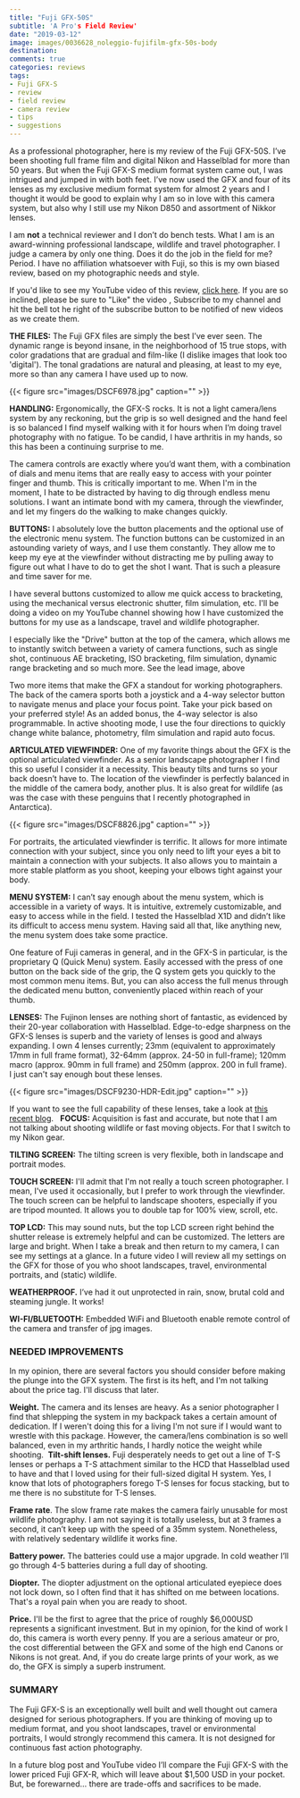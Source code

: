 ```yaml
---
title: "Fuji GFX-50S"
subtitle: 'A Pro's Field Review'
date: "2019-03-12"
image: images/0036628_noleggio-fujifilm-gfx-50s-body
destination:
comments: true
categories: reviews
tags:
- Fuji GFX-S
- review
- field review
- camera review
- tips
- suggestions
---
```


As a professional photographer, here is my review of the Fuji GFX-50S. I’ve been shooting full frame film and digital Nikon and Hasselblad for more than 50 years. But when the Fuji GFX-S medium format system came out, I was intrigued and jumped in with both feet. I’ve now used the GFX and four of its lenses as my exclusive medium format system for almost 2 years and I thought it would be good to explain why I am so in love with this camera system, but also why I still use my Nikon D850 and assortment of Nikkor lenses. 

I am **not** a technical reviewer and I don’t do bench tests. What I am is an award-winning professional landscape, wildlife and travel photographer. I judge a camera by only one thing. Does it do the job in the field for me? Period. I have no affiliation whatsoever with Fuji, so this is my own biased review, based on my photographic needs and style. 

If you'd like to see my YouTube video of this review, [click here](https://youtu.be/uB_YxWmDJVw). If you are so inclined, please be sure to "Like" the video , Subscribe to my channel and hit the bell tot he right of the subscribe button to be notified of new videos as we create them.

**THE FILES:** The Fuji GFX files are simply the best I’ve ever seen. The dynamic range is beyond insane, in the neighborhood of 15 true stops, with color gradations that are gradual and film-like (I dislike images that look too 'digital'). The tonal gradations are natural and pleasing, at least to my eye, more so than any camera I have used up to now.  

{{< figure src="images/DSCF6978.jpg" caption="" >}}

**HANDLING:** Ergonomically, the  GFX-S rocks. It is not a light camera/lens system by any reckoning, but the grip is so well designed and the hand feel is so balanced I find myself walking with it for hours when I’m doing travel photography with no fatigue.  To be candid, I have arthritis in my hands, so this has been a continuing surprise to me. 

The camera controls are exactly where you’d want them, with a combination of dials and menu items that are really easy to access with your pointer finger and thumb. This is critically important to me. When I'm in the moment, I hate to be distracted by having to dig through endless menu solutions. I want an intimate bond with my camera, through the viewfinder, and let my fingers do the walking to make changes quickly. 

**BUTTONS:** I absolutely love the button placements and the  optional use of the electronic menu system. The function buttons can be customized in an astounding variety of ways, and I use them constantly. They allow me to keep my eye at the viewfinder without distracting me by pulling away to figure out what I have to do to get the shot I want. That is such a pleasure and time saver for me. 

I have several buttons customized to allow me quick access to bracketing, using the mechanical versus electronic shutter, film simulation, etc. I'll be doing a video on my YouTube channel showing how I have customized the buttons for my use as a landscape, travel and wildlife photographer. 

I especially like the "Drive" button at the top of the camera, which allows me to instantly switch between a variety of camera  functions, such as single shot, continuous AE bracketing, ISO bracketing, film simulation, dynamic range bracketing and so much more. See the lead image, above

Two more items that make the GFX a standout for working photographers. The back of the camera sports both a joystick and a 4-way selector button to navigate menus and place your focus point. Take your pick based on your preferred style! As an added bonus, the 4-way selector is also programmable. In active shooting mode, I use the four directions to quickly change white balance, photometry, film simulation and rapid auto focus. 

**ARTICULATED VIEWFINDER:** One of my favorite things about the GFX is the optional articulated viewfinder. As a senior landscape photographer I find this so useful I consider it a necessity. This beauty tilts and turns so your back doesn’t have to. The location of the viewfinder is perfectly balanced in the middle of the camera body, another plus. It is also great for wildlife (as was the case with these penguins that I recently photographed in Antarctica). 

{{< figure src="images/DSCF8826.jpg" caption="" >}}

For portraits, the articulated viewfinder is terrific. It allows for more intimate connection with your subject, since you only need to lift your eyes a bit to maintain a connection with your subjects. It also allows you to maintain a more stable platform as you shoot, keeping your elbows tight against your body. 

**MENU SYSTEM:** I can’t say enough about the menu system, which is accessible in a variety of ways. It is intuitive, extremely customizable, and easy to access while in the field. I tested the Hasselblad X1D and didn’t like its difficult to access menu system.  Having said all that, like anything new, the menu system does take some practice. 

One feature of Fuji cameras in general, and in the GFX-S in particular, is the proprietary Q (Quick Menu) system. Easily accessed with the press of one button on the back side of the grip, the Q system gets you quickly to the most common menu items. But, you can also access the full menus through the dedicated menu button, conveniently placed within reach of your thumb. 

**LENSES:** The Fujinon lenses are nothing short of fantastic, as evidenced by their 20-year collaboration with Hasselblad. Edge-to-edge sharpness on the GFX-S lenses is superb and the variety of lenses is good and always expanding. I own 4 lenses currently; 23mm (equivalent to approximately 17mm in full frame format),  32-64mm (approx. 24-50 in full-frame); 120mm macro (approx. 90mm in full frame) and 250mm (approx. 200 in full frame). I just can't say enough bout these lenses. 

{{< figure src="images/DSCF9230-HDR-Edit.jpg" caption="" >}}

If you want to see the full capability of these lenses, take a look at [this recent blog](https://lesterpickerphoto.com/2019/02/01/do-quality-lenses-really-matter/).  
**FOCUS:**  Acquisition is fast and accurate, but note that I am not talking about shooting wildlife or fast moving objects. For that I switch to my Nikon gear. 

**TILTING SCREEN:** The tilting screen is very flexible, both in landscape and portrait modes. 

**TOUCH SCREEN:** I'll admit that I'm not really a touch screen photographer. I mean, I've used it occasionally, but I prefer to work through the viewfinder. The touch screen can  be helpful to landscape shooters, especially if you are tripod mounted. It allows you to double tap for 100% view, scroll, etc. 

**TOP LCD:** This may sound nuts, but the top LCD screen right behind the shutter release is extremely helpful and can be customized. The letters are large and bright. When I take a break and then return to my camera, I can see my settings at a glance. In a future video I will review all my settings on the GFX for those of you who shoot landscapes, travel, environmental portraits, and (static) wildlife. 

**WEATHERPROOF.** I’ve had it out unprotected in rain, snow, brutal cold and steaming jungle. It works! 

**WI-FI/BLUETOOTH:** Embedded WiFi and Bluetooth enable remote control of the camera and transfer of jpg images.

### NEEDED IMPROVEMENTS  
In my opinion, there are several factors you should consider before making the plunge into the GFX system. The first is its heft, and I'm not talking about the price tag. I'll discuss that later. 

**Weight.** The camera and its lenses are heavy. As a senior photographer I find that shlepping the system in my backpack takes a certain amount of dedication. If I weren't doing this for a living I'm not sure if I would want to wrestle with this package. However, the camera/lens combination is so well balanced, even in my arthritic hands, I hardly notice the weight while shooting. 
 **Tilt-shift lenses.** Fuji desperately needs to get out a line of T-S lenses or perhaps a T-S attachment similar to the HCD that Hasselblad used to have and that I loved using for their full-sized digital H system. Yes, I know that lots of photographers forego T-S lenses for focus stacking, but to me there is no substitute for T-S lenses. 

**Frame rate**. The slow frame rate makes the camera fairly unusable for most wildlife photography. I am not saying it is totally useless, but at 3 frames a second, it can’t keep up with the speed of a 35mm system. Nonetheless, with relatively sedentary wildlife it works fine. 

**Battery power.** The batteries could use a major upgrade. In cold weather I’ll go through 4-5 batteries during a full day of shooting. 

**Diopter.** The diopter adjustment on the optional articulated eyepiece does not lock down, so I often find that it has shifted on me between locations. That's a royal pain when you are ready to shoot. 

**Price.** I'll be the first to agree that the price of roughly $6,000USD represents a significant investment. But in my opinion, for the kind of work I do, this camera is worth every penny. If you are a serious amateur or pro, the cost differential between the GFX and some of the high end Canons or Nikons is not great. And, if you do create large prints of your work, as we do, the GFX is simply a superb instrument. 

### SUMMARY 
The Fuji GFX-S is an exceptionally well built and well thought out camera designed for serious photographers. If you are thinking of moving up to medium format, and you shoot landscapes, travel or environmental portraits, I would strongly recommend this camera. It is not designed for continuous fast action photography. 

In a future blog post and YouTube video I’ll compare the Fuji GFX-S with the lower priced Fuji GFX-R, which will leave about $1,500 USD in your pocket. But, be forewarned… there are trade-offs and sacrifices to be made. 


